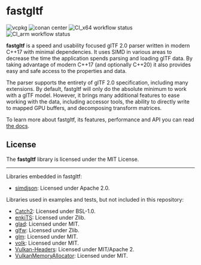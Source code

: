 # fastgltf

![vcpkg](https://img.shields.io/vcpkg/v/fastgltf?style=flat-square)
![conan center](https://img.shields.io/conan/v/fastgltf?style=flat-square)
![CI_x64 workflow status](https://img.shields.io/github/actions/workflow/status/spnda/fastgltf/ci_x64.yml?label=CI%20x64&style=flat-square)
![CI_arm workflow status](https://img.shields.io/github/actions/workflow/status/spnda/fastgltf/ci_arm.yml?label=CI%20ARM&style=flat-square)


**fastgltf** is a speed and usability focused glTF 2.0 parser written in modern C++17 with minimal dependencies.
It uses SIMD in various areas to decrease the time the application spends parsing and loading glTF data.
By taking advantage of modern C++17 (and optionally C++20) it also provides easy and safe access to the properties and data.

The parser supports the entirety of glTF 2.0 specification, including many extensions.
By default, fastgltf will only do the absolute minimum to work with a glTF model.
However, it brings many additional features to ease working with the data,
including accessor tools, the ability to directly write to mapped GPU buffers, and decomposing transform matrices.

To learn more about fastgltf, its features, performance and API you can read [the docs](https://spnda.github.io/fastgltf).

## License

The **fastgltf** library is licensed under the MIT License.

----

Libraries embedded in fastgltf:
- [simdjson](https://github.com/simdjson/simdjson): Licensed under Apache 2.0.

Libraries used in examples and tests, but not included in this repository:
- [Catch2](https://github.com/catchorg/Catch2): Licensed under BSL-1.0.
- [enkiTS](https://github.com/dougbinks/enkiTS): Licensed under Zlib.
- [glad](https://github.com/Dav1dde/glad): Licensed under MIT.
- [glfw](https://github.com/glfw/glfw): Licensed under Zlib.
- [glm](https://github.com/g-truc/glm): Licensed under MIT.
- [volk](https://github.com/zeux/volk): Licensed under MIT.
- [Vulkan-Headers](https://github.com/KhronosGroup/Vulkan-Headers): Licensed under MIT/Apache 2.
- [VulkanMemoryAllocator](https://github.com/GPUOpen-LibrariesAndSDKs/VulkanMemoryAllocator): Licensed under MIT.
